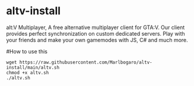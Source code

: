 # altv-install
alt:V Multiplayer, A free alternative multiplayer client for GTA:V. Our client provides perfect synchronization on custom dedicated servers. Play with your friends and make your own gamemodes with JS, C# and much more. 

#How to use this

```
wget https://raw.githubusercontent.com/Marlbogaro/altv-install/main/altv.sh
chmod +x altv.sh
./altv.sh
```
